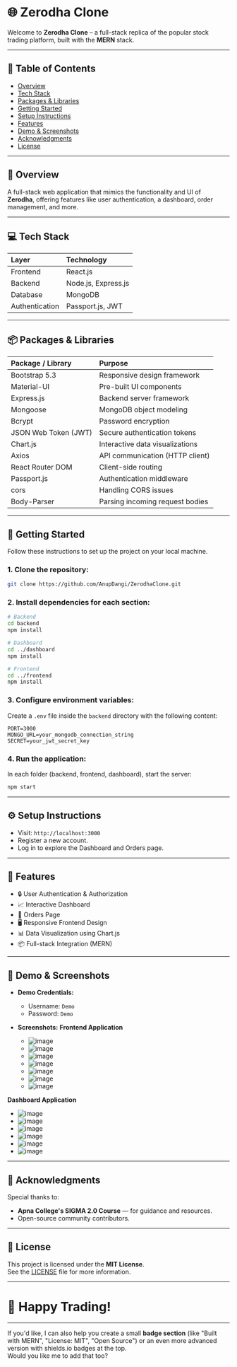 # 🌐 Zerodha Clone

Welcome to **Zerodha Clone** – a full-stack replica of the popular stock trading platform, built with the **MERN** stack.

---

## 📑 Table of Contents
- [Overview](#-overview)
- [Tech Stack](#-tech-stack)
- [Packages & Libraries](#-packages--libraries)
- [Getting Started](#-getting-started)
- [Setup Instructions](#-setup-instructions)
- [Features](#-features)
- [Demo & Screenshots](#-demo--screenshots)
- [Acknowledgments](#-acknowledgments)
- [License](#-license)

---

## 🌟 Overview
A full-stack web application that mimics the functionality and UI of **Zerodha**, offering features like user authentication, a dashboard, order management, and more.

---

## 💻 Tech Stack

| Layer       | Technology    |
| :---------- | :------------ |
| Frontend    | React.js       |
| Backend     | Node.js, Express.js |
| Database    | MongoDB        |
| Authentication | Passport.js, JWT |

---

## 📦 Packages & Libraries

| Package / Library    | Purpose                        |
| :------------------- | :------------------------------ |
| Bootstrap 5.3         | Responsive design framework    |
| Material-UI           | Pre-built UI components        |
| Express.js            | Backend server framework       |
| Mongoose              | MongoDB object modeling        |
| Bcrypt                | Password encryption            |
| JSON Web Token (JWT)  | Secure authentication tokens   |
| Chart.js              | Interactive data visualizations|
| Axios                 | API communication (HTTP client)|
| React Router DOM      | Client-side routing             |
| Passport.js           | Authentication middleware      |
| cors                  | Handling CORS issues            |
| Body-Parser           | Parsing incoming request bodies |

---

## 🚀 Getting Started

Follow these instructions to set up the project on your local machine.

### 1. Clone the repository:
```bash
git clone https://github.com/AnupDangi/ZerodhaClone.git
```

### 2. Install dependencies for each section:

```bash
# Backend
cd backend
npm install

# Dashboard
cd ../dashboard
npm install

# Frontend
cd ../frontend
npm install
```

### 3. Configure environment variables:

Create a `.env` file inside the `backend` directory with the following content:

```plaintext
PORT=3000
MONGO_URL=your_mongodb_connection_string
SECRET=your_jwt_secret_key
```

### 4. Run the application:

In each folder (backend, frontend, dashboard), start the server:

```bash
npm start
```

---

## ⚙️ Setup Instructions

- Visit: `http://localhost:3000`
- Register a new account.
- Log in to explore the Dashboard and Orders page.

---

## 🎯 Features

- 🔒 User Authentication & Authorization
- 📈 Interactive Dashboard
- 📄 Orders Page
- 🖥️ Responsive Frontend Design
- 📊 Data Visualization using Chart.js
- 📦 Full-stack Integration (MERN)

---

## 🔗 Demo & Screenshots

- **Demo Credentials:**
  - Username: `Demo`
  - Password: `Demo`

- **Screenshots:**
  **Frontend Application**
  - ![image](https://github.com/user-attachments/assets/42826074-e5f6-45f7-8bd4-d41c74df50d6)
  - ![image](https://github.com/user-attachments/assets/3786e769-af75-4494-b447-bd1879675d77)
  - ![image](https://github.com/user-attachments/assets/ca2d8265-c8a8-4372-a67b-cfc88c228120)
  - ![image](https://github.com/user-attachments/assets/955aa51a-c799-4385-9c2c-3de37f58ece7)
  - ![image](https://github.com/user-attachments/assets/0c562530-19fd-4966-a1f2-c1725bfb7a0b)
  - ![image](https://github.com/user-attachments/assets/be1088dc-3e40-437e-83ba-8f17c3102306)
  - ![image](https://github.com/user-attachments/assets/7d234660-2b16-45d6-a4bd-3edf92665469)

**Dashboard Application**
- ![image](https://github.com/user-attachments/assets/6949e6a3-ec03-4907-9d91-399cc61725bd)
- ![image](https://github.com/user-attachments/assets/fbd86a02-9c1c-4a0f-9a42-79f6c1a1cdd2)
- ![image](https://github.com/user-attachments/assets/707aa52a-14f1-4718-bd43-5f99017b2e63)
- ![image](https://github.com/user-attachments/assets/e2d8eeeb-ca49-4be7-880f-288d574b6f71)
- ![image](https://github.com/user-attachments/assets/91959bbd-0a60-4d39-953f-fef5639ef940)
- ![image](https://github.com/user-attachments/assets/2cadfdad-167d-4bb9-9768-88a97b519051)

---

## 🙏 Acknowledgments

Special thanks to:
- **Apna College's SIGMA 2.0 Course** — for guidance and resources.
- Open-source community contributors.

---

## 📜 License

This project is licensed under the **MIT License**.  
See the [LICENSE](LICENSE) file for more information.

---

# 🚀 Happy Trading!

---

If you'd like, I can also help you create a small **badge section** (like "Built with MERN", "License: MIT", "Open Source") or an even more advanced version with shields.io badges at the top.  
Would you like me to add that too?

